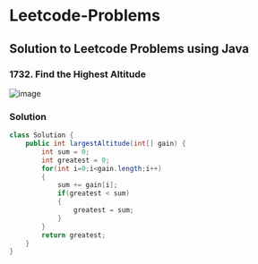 # Leetcode-Problems
## Solution to Leetcode Problems using Java


### 1732. Find the Highest Altitude

![image](https://user-images.githubusercontent.com/91203793/230569807-994c1321-cd18-4708-979a-c71d6e5181a6.png)


### Solution

```java
class Solution {
    public int largestAltitude(int[] gain) {
        int sum = 0;
        int greatest = 0;
        for(int i=0;i<gain.length;i++)
        {
            sum += gain[i];
            if(greatest < sum)
            {
                greatest = sum;
            }
        }
        return greatest;
    }
}
```


